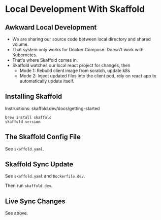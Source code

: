# Local Development With Skaffold

## Awkward Local Development

* We are sharing our source code between local directory and shared volume.
* That system only works for Docker Compose. Doesn't work with Kubernetes.
* That's where Skaffold comes in.
* Skaffold watches our local react project for changes, then
  * Mode 1: Rebuild client image from scratch, update k8s
  * Mode 2: Inject updated files into the client pod, rely on react app to automatically update itself.

## Installing Skaffold

Instructions: skaffold.dev/docs/getting-started

```
brew install skaffold
skaffold version
```

## The Skaffold Config File

See `skaffold.yaml`.

## Skaffold Sync Update

See `skaffold.yaml` and `Dockerfile.dev`.

Then run `skaffold dev`.

## Live Sync Changes

See above.
